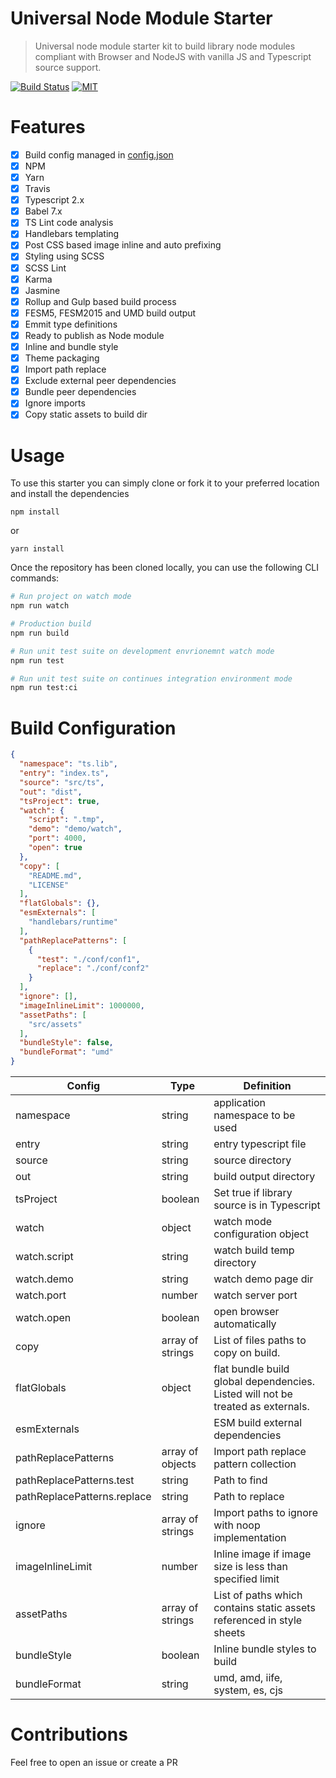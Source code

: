 # Universal Node Module Starter
> Universal node module starter kit to build library node modules compliant with Browser and NodeJS with vanilla JS and Typescript source support.

[![Build Status](https://travis-ci.org/yohangz/universal-node-module-starter.svg?branch=master)](https://travis-ci.org/yohangz/universal-node-module-starter)
[![MIT](https://img.shields.io/badge/license-MIT-blue.svg?style=flat)](https://github.com/yohangz/typescript-library-starter/blob/master/LICENSE)

# Features

- [x] Build config managed in [config.json](https://github.com/yohangz/typescript-library-starter/blob/master/config.json)
- [x] NPM
- [x] Yarn
- [x] Travis
- [x] Typescript 2.x
- [x] Babel 7.x
- [x] TS Lint code analysis
- [x] Handlebars templating
- [x] Post CSS based image inline and auto prefixing
- [x] Styling using SCSS
- [x] SCSS Lint
- [x] Karma 
- [x] Jasmine 
- [x] Rollup and Gulp based build process
- [x] FESM5, FESM2015 and UMD build output
- [x] Emmit type definitions
- [x] Ready to publish as Node module
- [x] Inline and bundle style
- [x] Theme packaging
- [x] Import path replace
- [x] Exclude external peer dependencies
- [x] Bundle peer dependencies
- [x] Ignore imports
- [x] Copy static assets to build dir

# Usage

To use this starter you can simply clone or fork it to your preferred location and install the dependencies

```npm install```

or

```yarn install```
 
Once the repository has been cloned locally, you can use the following CLI commands:

```sh
# Run project on watch mode
npm run watch

# Production build
npm run build

# Run unit test suite on development envrionemnt watch mode
npm run test

# Run unit test suite on continues integration environment mode
npm run test:ci
```

# Build Configuration

```json
{
  "namespace": "ts.lib",
  "entry": "index.ts",
  "source": "src/ts",
  "out": "dist",
  "tsProject": true,
  "watch": {
    "script": ".tmp",
    "demo": "demo/watch",
    "port": 4000,
    "open": true
  },
  "copy": [
    "README.md",
    "LICENSE"
  ],
  "flatGlobals": {},
  "esmExternals": [
    "handlebars/runtime"
  ],
  "pathReplacePatterns": [
    {
      "test": "./conf/conf1",
      "replace": "./conf/conf2"
    }
  ],
  "ignore": [],
  "imageInlineLimit": 1000000,
  "assetPaths": [
    "src/assets"
  ],
  "bundleStyle": false,
  "bundleFormat": "umd"
}
```

| Config                      	| Type             	| Definition                                                                       	|
|-----------------------------	|------------------	|----------------------------------------------------------------------------------	|
| namespace                   	| string           	| application namespace to be used                                                 	|
| entry                       	| string           	| entry typescript file                                                            	|
| source                      	| string           	| source directory                                                                 	|
| out                         	| string           	| build output directory                                                           	|
| tsProject                     | boolean           | Set true if library source is in Typescript                                       |
| watch                       	| object           	| watch mode configuration object                                                  	|
| watch.script                	| string           	| watch build temp directory                                                       	|
| watch.demo                  	| string           	| watch demo page dir                                                              	|
| watch.port                  	| number           	| watch server port                                                                	|
| watch.open                  	| boolean          	| open browser automatically                                                       	|
| copy                        	| array of strings 	| List of files paths to copy on build.                                            	|
| flatGlobals                 	| object           	| flat bundle build global dependencies.  Listed will not be treated as externals. 	|
| esmExternals                	|                  	| ESM build external dependencies                                                  	|
| pathReplacePatterns         	| array of objects 	| Import path replace pattern collection                                           	|
| pathReplacePatterns.test    	| string           	| Path to find                                                                     	|
| pathReplacePatterns.replace 	| string           	| Path to replace                                                                  	|
| ignore                      	| array of strings 	| Import paths to ignore with noop implementation                                  	|
| imageInlineLimit            	| number           	| Inline image if image size is less than specified limit                          	|
| assetPaths                  	| array of strings 	| List of paths which contains static assets referenced in style sheets            	|
| bundleStyle                 	| boolean          	| Inline bundle styles to build                                                    	|
| bundleFormat                	| string           	| umd, amd, iife, system, es, cjs                                             	|

# Contributions

Feel free to open an issue or create a PR
